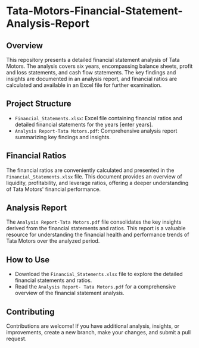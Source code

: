 # Tata-Motors-Financial-Statement-Analysis-Report


## Overview
This repository presents a detailed financial statement analysis of Tata Motors. The analysis covers six years, encompassing balance sheets, profit and loss statements, and cash flow statements. The key findings and insights are documented in an analysis report, and financial ratios are calculated and available in an Excel file for further examination.

## Project Structure
- `Financial_Statements.xlsx`: Excel file containing financial ratios and detailed financial statements for the years [enter years].
- `Analysis Report-Tata Motors.pdf`: Comprehensive analysis report summarizing key findings and insights.

## Financial Ratios
The financial ratios are conveniently calculated and presented in the `Financial_Statements.xlsx` file. This document provides an overview of liquidity, profitability, and leverage ratios, offering a deeper understanding of Tata Motors' financial performance.

## Analysis Report
The `Analysis Report-Tata Motors.pdf` file consolidates the key insights derived from the financial statements and ratios. This report is a valuable resource for understanding the financial health and performance trends of Tata Motors over the analyzed period.

## How to Use
- Download the `Financial_Statements.xlsx` file to explore the detailed financial statements and ratios.
- Read the `Analysis Report- Tata Motors.pdf` for a comprehensive overview of the financial statement analysis.

## Contributing
Contributions are welcome! If you have additional analysis, insights, or improvements, create a new branch, make your changes, and submit a pull request.
